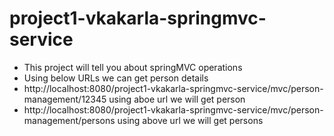 # project1-vkakarla-springmvc-service

* This project will tell you about springMVC operations
* Using below URLs we can get person details
* http://localhost:8080/project1-vkakarla-springmvc-service/mvc/person-management/12345
  using aboe url we will get person
* http://localhost:8080/project1-vkakarla-springmvc-service/mvc/person-management/persons 
  using above url we will get persons
  
  
 
     
